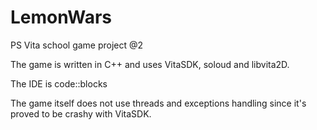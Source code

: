 # LemonWars
PS Vita school game project @2

The game is written in C++ and uses VitaSDK, soloud and libvita2D.

The IDE is code::blocks

The game itself does not use threads and exceptions handling since it's proved to be crashy with VitaSDK.

